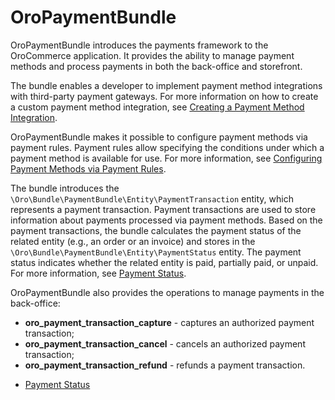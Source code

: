 <a id="bundle-docs-commerce-payment-bundle"></a>

# OroPaymentBundle

OroPaymentBundle introduces the payments framework to the OroCommerce application. It provides the ability to manage payment methods and process payments in both the back-office and storefront.

The bundle enables a developer to implement payment method integrations with third-party payment gateways. For more information on how to create a custom payment method integration, see [Creating a Payment Method Integration](../../../backend/extend-commerce/payment/index.md#dev-extend-commerce-payment-create-payment-method).

OroPaymentBundle makes it possible to configure payment methods via payment rules. Payment rules allow specifying the conditions under which a payment method is available for use. For more information, see [Configuring Payment Methods via Payment Rules](../../../user/back-office/system/payment-rules/index.md#sys-payment-rules).

The bundle introduces the `\Oro\Bundle\PaymentBundle\Entity\PaymentTransaction` entity, which represents a payment transaction. Payment transactions are used to store information about payments processed via payment methods. Based on the payment transactions, the bundle calculates the payment status of the related entity (e.g., an order or an invoice) and stores in the `\Oro\Bundle\PaymentBundle\Entity\PaymentStatus` entity. The payment status indicates whether the related entity is paid, partially paid, or unpaid. For more information, see [Payment Status](payment-status.md#bundle-docs-commerce-payment-status).

OroPaymentBundle also provides the operations to manage payments in the back-office:

- **oro_payment_transaction_capture** - captures an authorized payment transaction;
- **oro_payment_transaction_cancel** - cancels an authorized payment transaction;
- **oro_payment_transaction_refund** - refunds a payment transaction.

* [Payment Status](payment-status.md)

<!-- Frontend -->
